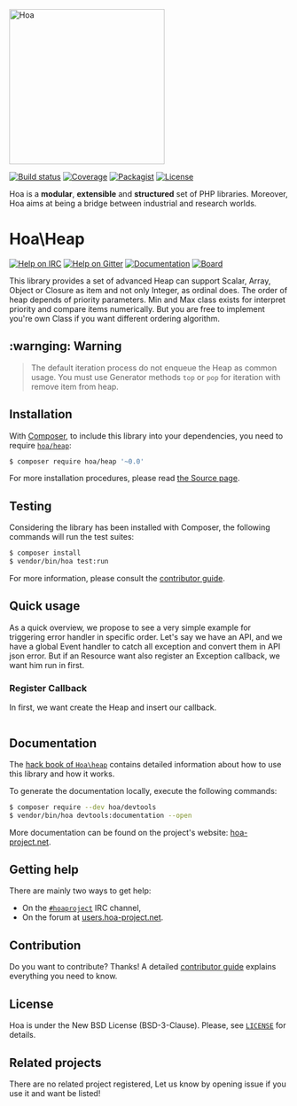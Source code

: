 <img src="https://static.hoa-project.net/Image/Hoa.svg" alt="Hoa" width="280px" />

[![Build status](https://img.shields.io/travis/hoaproject/heap/master.svg)](https://travis-ci.org/hoaproject/heap)
[![Coverage](https://img.shields.io/coveralls/hoaproject/heap/master.svg)](https://coveralls.io/github/hoaproject/heap?branch=master)
[![Packagist](https://img.shields.io/packagist/dt/hoa/heap.svg)](https://packagist.org/packages/hoa/heap)
[![License](https://img.shields.io/packagist/l/hoa/heap.svg)](https://hoa-project.net/LICENSE)

Hoa is a **modular**, **extensible** and **structured** set of PHP libraries.
Moreover, Hoa aims at being a bridge between industrial and research worlds.

# Hoa\Heap

[![Help on IRC](https://img.shields.io/badge/help-%23hoaproject-ff0066.svg)](https://webchat.freenode.net/?channels=#hoaproject)
[![Help on Gitter](https://img.shields.io/badge/help-gitter-ff0066.svg)](https://gitter.im/hoaproject/central)
[![Documentation](https://img.shields.io/badge/documentation-hack_book-ff0066.svg)](https://hoa-project.net/Literature/Hack/heap.html)
[![Board](https://img.shields.io/badge/organisation-board-ff0066.svg)](https://waffle.io/hoaproject/heap)

This library provides a set of advanced Heap can support Scalar, Array, Object or Closure
as item and not only Integer, as ordinal does.
The order of heap depends of priority parameters.
Min and Max class exists for interpret priority and compare items numerically.
But you are free to implement you're own Class if you want different ordering algorithm.

## :warnging: Warning
> The default iteration process do not enqueue the Heap as common usage.
> You must use Generator methods `top` or `pop` for iteration with remove item from heap.

## Installation

With [Composer](http://getcomposer.org/), to include this library into your
dependencies, you need to require
[`hoa/heap`](https://packagist.org/packages/hoa/heap):

```sh
$ composer require hoa/heap '~0.0'
```

For more installation procedures, please read [the Source
page](http://hoa-project.net/Source.html).

## Testing

Considering the library has been installed with Composer, the following
commands will run the test suites:

```sh
$ composer install
$ vendor/bin/hoa test:run
```

For more information, please consult the [contributor
guide](https://hoa-project.net/Literature/Contributor/Guide.html).

## Quick usage

As a quick overview, we propose to see a very simple example for triggering
error handler in specific order.
Let's say we have an API, and we have a global Event handler to catch all exception 
and convert them in API json error.
But if an Resource want also register an Exception callback, we want him run in first.

### Register Callback

In first, we want create the Heap and insert our callback.

```php

```

## Documentation

The [hack book of
`Hoa\heap`](https://hoa-project.net/Literature/Hack/heap.html) contains
detailed information about how to use this library and how it works.

To generate the documentation locally, execute the following commands:

```sh
$ composer require --dev hoa/devtools
$ vendor/bin/hoa devtools:documentation --open
```

More documentation can be found on the project's website:
[hoa-project.net](https://hoa-project.net/).

## Getting help

There are mainly two ways to get help:

  * On the [`#hoaproject`](https://webchat.freenode.net/?channels=#hoaproject)
    IRC channel,
  * On the forum at [users.hoa-project.net](https://users.hoa-project.net).

## Contribution

Do you want to contribute? Thanks! A detailed [contributor
guide](https://hoa-project.net/Literature/Contributor/Guide.html) explains
everything you need to know.

## License

Hoa is under the New BSD License (BSD-3-Clause). Please, see
[`LICENSE`](https://hoa-project.net/LICENSE) for details.

## Related projects

There are no related project registered, Let us know by opening issue
if you use it and want be listed!
